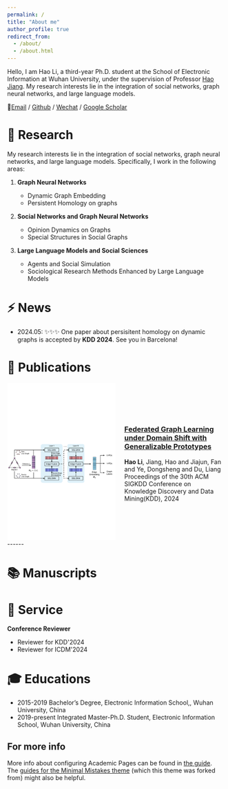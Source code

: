 ```yaml
---
permalink: /
title: "About me"
author_profile: true
redirect_from: 
  - /about/
  - /about.html
---
```

Hello, I am Hao Li, a third-year Ph.D. student at the School of Electronic Information at Wuhan University, under the supervision of Professor [Hao Jiang](http://eis.whu.edu.cn/index/szdwDetail?rsh=00007828&newskind_id=20160320222026165YIdDsQIbgNtoE). My research interests lie in the integration of social networks, graph neural networks, and large language models.

🌟[Email](whulh@whu.edu.cn) / [Github](https://github.com/Lihaogx) / [Wechat](../images/wechat.jpg) / [Google Scholar](https://scholar.google.com/citations?hl=zh-CN&user=xv78JsEAAAAJ)

🔎 Research
======
My research interests lie in the integration of social networks, graph neural networks, and large language models. Specifically, I work in the following areas:

1. **Graph Neural Networks**
   - Dynamic Graph Embedding
   - Persistent Homology on graphs

2. **Social Networks and Graph Neural Networks**
   - Opinion Dynamics on Graphs
   - Special Structures in Social Graphs

3. **Large Language Models and Social Sciences**
   - Agents and Social Simulation
   - Sociological Research Methods Enhanced by Large Language Models

⚡ News
======
- 2024.05: ✨✨✨ One paper about persisitent homology on dynamic graphs is accepted by **KDD 2024**. See you in Barcelona!

📰 Publications
======
<div style="display: flex; align-items: center;">
  <img src="../images/DNDN.pdf" alt="Dynamic Neural Dowker Networks" style="max-width: 50%; margin-right: 20px;">
  <div>
    <h3><a href="[https://dl.acm.org/doi/abs/10.1145/3637528.3671980]" target="_blank">Federated Graph Learning under Domain Shift with Generalizable Prototypes</a></h3>
    <p><strong>Hao Li</strong>, Jiang, Hao and Jiajun, Fan and Ye, Dongsheng and Du, Liang<br>
    Proceedings of the 30th ACM SIGKDD Conference on Knowledge Discovery and Data Mining(KDD), 2024</p>
  </div>
</div>
------

📚 Manuscripts
======

📝 Service
======
**Conference Reviewer**
- Reviewer for KDD'2024
- Reviewer for ICDM'2024


🎓 Educations
======
- 2015-2019 Bachelor’s Degree, Electronic Information School,, Wuhan University, China
- 2019-present Integrated Master-Ph.D. Student,  Electronic Information School, Wuhan University, China


For more info
------
More info about configuring Academic Pages can be found in [the guide](https://academicpages.github.io/markdown/). The [guides for the Minimal Mistakes theme](https://mmistakes.github.io/minimal-mistakes/docs/configuration/) (which this theme was forked from) might also be helpful.
